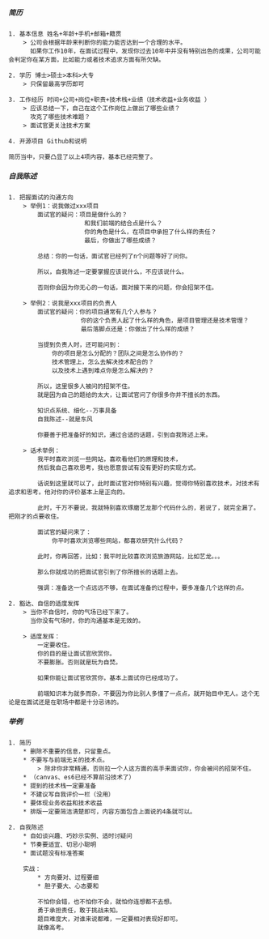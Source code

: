 ##### 简历
    1. 基本信息 姓名+年龄+手机+邮箱+籍贯
        > 公司会根据年龄来判断你的能力能否达到一个合理的水平。
          如果你工作10年，在面试过程中，发现你过去10年中并没有特别出色的成果，公司可能会判定你在某方面，比如能力或者技术追求方面有所欠缺。

    2. 学历 博士>硕士>本科>大专
        > 只保留最高学历即可

    3. 工作经历 时间+公司+岗位+职责+技术栈+业绩（技术收益+业务收益 ）   
        > 应该总结一下，自己在这个工作岗位上做出了哪些业绩？
          攻克了哪些技术难题？
        > 面试官更关注技术方案

    4. 开源项目 Github和说明

    简历当中，只要凸显了以上4项内容，基本已经完整了。

##### 自我陈述
    1. 把握面试的沟通方向
        > 举例1：说我做过xxx项目
            面试官的疑问：项目是做什么的？
                         和我们前端的结合点是什么？
                         你的角色是什么，在项目中承担了什么样的责任？
                         最后，你做出了哪些成绩？

            总结：你的一句话，面试官已经列了n个问题等好了问你。
            
            所以，自我陈述一定要掌握应该说什么，不应该说什么。

            否则你会因为你无心的一句话，面对接下来的问题，你会招架不住。

        > 举例2：说我是xxx项目的负责人
            面试官的疑问：你的项目通常有几个人参与？ 
                        你的这个负责人起了什么样的角色，是项目管理还是技术管理？
                        最后落脚点还是：你做出了什么样的成绩？

            当提到负责人时，还可能问到：
                你的项目是怎么分配的？团队之间是怎么协作的？
                技术管理上，怎么去解决技术配合的？
                以及技术上遇到难点你是怎么解决的？

            所以，这里很多人被问的招架不住。
            就是因为自己的题给的太大，让面试官问了你很多你并不擅长的东西。

            知识点系统、细化--万事具备
            自我陈述--就是东风

            你要善于把准备好的知识，通过合适的话题，引到自我陈述上来。

        > 话术举例：
            我平时喜欢浏览一些网站，喜欢看他们的原理和技术，
            然后我自己喜欢思考，我也愿意尝试有没有更好的实现方式。

            话说到这里就可以了，此时面试官对你特别有兴趣，觉得你特别喜欢技术，对技术有追求和思考。他对你的评价基本上是正向的。

            此时，千万不要说，我就特别喜欢琢磨艺龙那个代码什么的，若说了，就完全漏了。把刚才的点要收住。

            面试官的疑问来了：
                你平时喜欢浏览哪些网站，都喜欢研究什么代码？

            此时，你再回答，比如：我平时比较喜欢浏览旅游网站，比如艺龙。。。

            那么你就成功的把面试官引到了你所擅长的话题上去。    

            强调：准备这一个点远远不够，在面试准备的过程中，要多准备几个这样的点。

    2. 豁达、自信的适度发挥
        > 当你不自信时，你的气场已经下来了。
          当你没有气场时，你的沟通基本是无效的。

        > 适度发挥：
            一定要收住。
            你的目的是让面试官欣赏你。
            不要膨胀。否则就是玩为自焚。

            如果你能让面试官欣赏你，基本上面试你已经成功了。

            前端知识本为就多而杂，不要因为你比别人多懂了一点点，就开始目中无人。这个无论是在面试还是在职场中都是十分忌讳的。

##### 举例
    1. 简历
        * 删除不重要的信息，只留重点。
        * 不要写与前端无关的技术点。
            > 除非你非常精通，否则拉一个人这方面的高手来面试你，你会被问的招架不住。
        * （canvas、es6已经不算前沿技术了）
        * 提到的技术栈一定要准备
        * 不建议写自我评价一栏（没用）
        * 要体现业务收益和技术收益
        * 排版一定要简洁清楚即可，内容方面包含上面说的4条就可以。

    2. 自我陈述
        * 自如谈兴趣、巧妙示实例、适时讨疑问
        * 节奏要适宜、切忌小聪明
        * 面试题没有标准答案

        实战：
            * 方向要对、过程要细
            * 胆子要大、心态要和

            不怕你会错，也不怕你不会，就怕你连想都不去想。
            勇于承担责任，敢于挑战未知。     
            题目难度大，对谁来说都难，一定要相对表现好即可。
            就像高考。       
